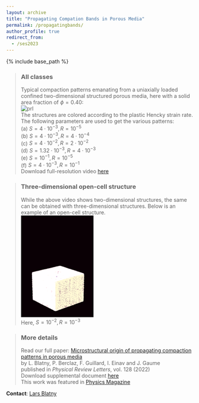 ```yaml
---
layout: archive
title: "Propagating Compation Bands in Porous Media"
permalink: /propagatingbands/
author_profile: true
redirect_from:
  - /ses2023
---
```


{% include base_path %}

> ### All classes
> Typical compaction patterns emanating from a uniaxially loaded confined two-dimensional structured porous media, here with a solid area fraction of $\phi = 0.40$:     
> ![prl](/images/bands_classes.gif)     
> The structures are colored according to the plastic Hencky strain rate. 
> The following parameters are used to get the various patterns:        
> (a) $S = 4 \cdot 10^{−3}, R = 10^{−5}$    
> (b) $S = 4 \cdot 10^{−3}, R = 4 \cdot 10^{−4}$    
> (c) $S = 4 \cdot 10^{−2}, R = 2 \cdot 10^{−2}$    
> (d) $S = 1.32 \cdot 10^{−3}, R = 4 \cdot 10^{−3}$    
> (e) $S = 10^{−1}, R = 10^{−5}$      
> (f) $S = 4 \cdot 10^{−3}, R = 10^{−1}$   
> Download full-resolution video [here](https://journals.aps.org/prl/supplemental/10.1103/PhysRevLett.128.228002/supplementary_movie_1.mp4)      

> ### Three-dimensional open-cell structure
> While the above video shows two-dimensional structures, the same can be obtained with three-dimensional structures.
> Below is an example of an open-cell structure.     
> ![prl](/images/cover_prl.gif)     
> Here, $S = 10^{−2}, R = 10^{−3}$  


> ### More details
> Read our full paper:
> [Microstructural origin of propagating compaction patterns in porous media](https://journals.aps.org/prl/abstract/10.1103/PhysRevLett.128.228002)   
> by L. Blatny, P. Berclaz, F. Guillard, I. Einav and J. Gaume   
> published in _Physical Review Letters_, vol. 128 (2022)   
> Download supplemental document [here](https://journals.aps.org/prl/supplemental/10.1103/PhysRevLett.128.228002/supplement_rev16022022.pdf)  
> This work was featured in [Physics Magazine](https://physics.aps.org/articles/v15/s73)      


**Contact**: [Lars Blatny](https://larsblatny.github.io/)
